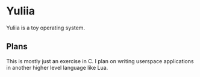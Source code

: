 # Yuliia

Yuliia is a toy operating system.

## Plans

This is mostly just an exercise in C.  I plan on writing userspace applications in another higher level language like Lua.
